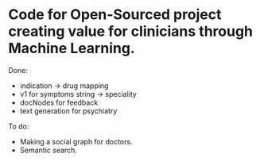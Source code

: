 # Code for Open-Sourced project creating value for clinicians through Machine Learning.


Done:
- indication -> drug mapping
- v1 for symptoms string -> speciality
- docNodes for feedback
- text generation for psychiatry


To do:
- Making a social graph for doctors.
- Semantic search.
